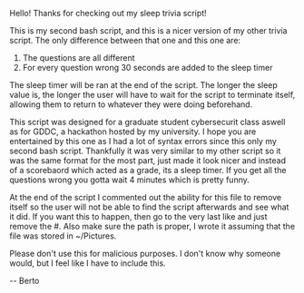 Hello! Thanks for checking out my sleep trivia script!

This is my second bash script, and this is a nicer version of my other trivia script. The only difference between that one and this one are:
1. The questions are all different
2. For every question wrong 30 seconds are added to the sleep timer

The sleep timer will be ran at the end of the script. The longer the sleep value is, the longer the user will have to wait for the script to terminate
itself, allowing them to return to whatever they were doing beforehand.

This script was designed for a graduate student cybersecurit class aswell as for GDDC, a hackathon hosted by my university. I hope you are entertained
by this one as I had a lot of syntax errors since this only my second bash script. Thankfully it was very similar to my other script so it was the same
format for the most part, just made it look nicer and instead of a scorebaord which acted as a grade, its a sleep timer. If you get all the questions wrong
you gotta wait 4 minutes which is pretty funny.

At the end of the script I commented out the ability for this file to remove itself so the user will not be able to find the script afterwards and see what
it did. If you want this to happen, then go to the very last like and just remove the #. Also make sure the path is proper, I wrote it assuming that the file
was stored in ~/Pictures.

Please don't use this for malicious purposes. I don't know why someone would, but I feel like I have to include this.

-- Berto
